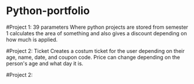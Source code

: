 # Python-portfolio
#Project 1: 39 parameters
Where python projects are stored from semester 1
calculates the area of something and also gives a discount depending on how much is applied.

#Project 2: Ticket
Creates a costum ticket for the user depending on their age, name, date, and coupon code. Price can change depending on the person's age and what day it is.

#Project 2:




